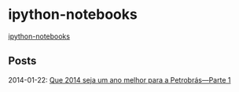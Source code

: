 ipython-notebooks
=================

[ipython-notebooks](http://nbviewer.ipython.org/github/wilsonfreitas/ipython-notebooks/tree/master/)

## Posts

2014-01-22: [Que 2014 seja um ano melhor para a Petrobrás—Parte 1](http://nbviewer.ipython.org/github/wilsonfreitas/ipython-notebooks/blob/master/que%202014%20seja%20um%20ano%20melhor%20para%20a%20petrobras-parte%201.ipynb)

